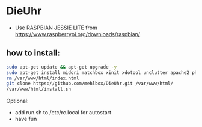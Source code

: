 # DieUhr
- Use RASPBIAN JESSIE LITE from https://www.raspberrypi.org/downloads/raspbian/
## how to install:
```bash
sudo apt-get update && apt-get upgrade -y
sudo apt-get install midori matchbox xinit xdotool unclutter apache2 php5 libapache2-mod-php5 git -y
rm /var/www/html/index.html
git clone https://github.com/mehlbox/DieUhr.git /var/www/html/
/var/www/html/install.sh
```
Optional:
- add run.sh to /etc/rc.local for autostart
- have fun
